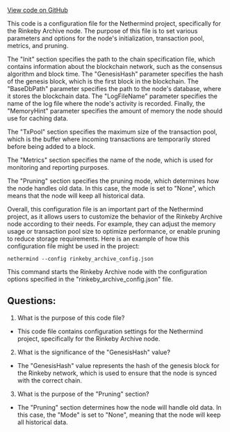 [View code on GitHub](https://github.com/NethermindEth/nethermind/src/Nethermind/Nethermind.Runner/configs/rinkeby_archive.cfg)

This code is a configuration file for the Nethermind project, specifically for the Rinkeby Archive node. The purpose of this file is to set various parameters and options for the node's initialization, transaction pool, metrics, and pruning.

The "Init" section specifies the path to the chain specification file, which contains information about the blockchain network, such as the consensus algorithm and block time. The "GenesisHash" parameter specifies the hash of the genesis block, which is the first block in the blockchain. The "BaseDbPath" parameter specifies the path to the node's database, where it stores the blockchain data. The "LogFileName" parameter specifies the name of the log file where the node's activity is recorded. Finally, the "MemoryHint" parameter specifies the amount of memory the node should use for caching data.

The "TxPool" section specifies the maximum size of the transaction pool, which is the buffer where incoming transactions are temporarily stored before being added to a block.

The "Metrics" section specifies the name of the node, which is used for monitoring and reporting purposes.

The "Pruning" section specifies the pruning mode, which determines how the node handles old data. In this case, the mode is set to "None", which means that the node will keep all historical data.

Overall, this configuration file is an important part of the Nethermind project, as it allows users to customize the behavior of the Rinkeby Archive node according to their needs. For example, they can adjust the memory usage or transaction pool size to optimize performance, or enable pruning to reduce storage requirements. Here is an example of how this configuration file might be used in the project:

```
nethermind --config rinkeby_archive_config.json
```

This command starts the Rinkeby Archive node with the configuration options specified in the "rinkeby_archive_config.json" file.
## Questions: 
 1. What is the purpose of this code file?
- This code file contains configuration settings for the Nethermind project, specifically for the Rinkeby Archive node.

2. What is the significance of the "GenesisHash" value?
- The "GenesisHash" value represents the hash of the genesis block for the Rinkeby network, which is used to ensure that the node is synced with the correct chain.

3. What is the purpose of the "Pruning" section?
- The "Pruning" section determines how the node will handle old data. In this case, the "Mode" is set to "None", meaning that the node will keep all historical data.